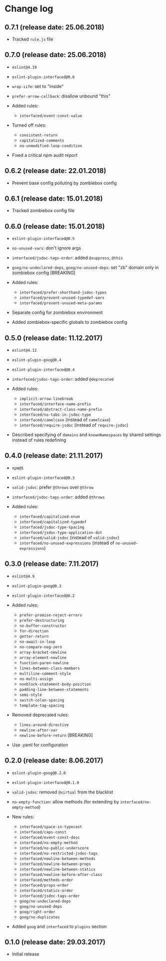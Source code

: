 # Change log

## 0.7.1 (release date: 25.06.2018)

* Tracked `rule.js` file

## 0.7.0 (release date: 25.06.2018)

* `eslint@4.19`
* `eslint-plugin-interfaced@0.6`
* `wrap-iife`: set to "inside"
* `prefer-arrow-callback`: disallow unbound "this"

* Added rules:
    - `interfaced/event-const-value`

* Turned off rules:
    - `consistent-return`
    - `capitalized-comments`
    - `no-unmodified-loop-condition`

* Fixed a critical npm audit report

## 0.6.2 (release date: 22.01.2018)

* Prevent base config polluting by zombiebox config

## 0.6.1 (release date: 15.01.2018)

* Tracked zombiebox config file

## 0.6.0 (release date: 15.01.2018)

* `eslint-plugin-interfaced@0.5`
* `no-unused-vars`: don't ignore args
* `interfaced/jsdoc-tags-order`: added `@suppress`, `@this`
* `goog/no-undeclared-deps`, `goog/no-unused-deps`: set "zb" domain only in zombiebox config [BREAKING]

* Added rules:
    - `interfaced/prefer-shorthand-jsdoc-types`
    - `interfaced/prevent-unused-typedef-vars`
    - `interfaced/prevent-unused-meta-params`

* Separate config for zombiebox environment
* Added zombiebox-specific globals to zombiebox config
    
## 0.5.0 (release date: 11.12.2017)

* `eslint@4.12`
* `eslint-plugin-goog@0.4`
* `eslint-plugin-interfaced@0.4`
* `interfaced/jsdoc-tags-order`: added `@deprecated`

* Added rules:
    - `implicit-arrow-linebreak`
    - `interfaced/interface-name-prefix`
    - `interfaced/abstract-class-name-prefix`
    - `interfaced/no-tabs-in-jsdoc-type`
    - `interfaced/camelcase` (instead of `camelcase`)
    - `interfaced/require-jsdoc` (instead of `require-jsdoc`)

* Described specifying of `domains` and `knownNamespaces` by shared settings instead of rules redefining

## 0.4.0 (release date: 21.11.2017)

* `npm@5`
* `eslint-plugin-interfaced@0.3`
* `valid-jsdoc`: prefer `@throws` over `@throw`
* `interfaced/jsdoc-tags-order`: added `@throws`

* Added rules:
    - `interfaced/capitalized-enum`
    - `interfaced/capitalized-typedef`
    - `interfaced/jsdoc-type-spacing`
    - `interfaced/jsdoc-type-application-dot`
    - `interfaced/valid-jsdoc` (instead of `valid-jsdoc`)
    - `interfaced/no-unused-expressions` (instead of `no-unused-expressions`)

## 0.3.0 (release date: 7.11.2017)

* `eslint@4.9`
* `eslint-plugin-goog@0.3`
* `eslint-plugin-interfaced@0.2`

* Added rules:
    - `prefer-promise-reject-errors`
    - `prefer-destructuring`
    - `no-buffer-constructor`
    - `for-direction`
    - `getter-return`
    - `no-await-in-loop`
    - `no-compare-neg-zero`
    - `array-bracket-newline`
    - `array-element-newline`
    - `function-paren-newline`
    - `lines-between-class-members`
    - `multiline-comment-style`
    - `no-multi-assign`
    - `nonblock-statement-body-position`
    - `padding-line-between-statements`
    - `semi-style`
    - `switch-colon-spacing`
    - `template-tag-spacing`

* Removed deprecated rules:
    - `lines-around-directive`
    - `newline-after-var`
    - `newline-before-return` [BREAKING]

* Use .yaml for configuration

## 0.2.0 (release date: 8.06.2017)

* `eslint-plugin-goog@0.2.0`
* `eslint-plugin-interfaced@0.1.0`

* `valid-jsdoc`: removed `@virtual` from the blacklist
* `no-empty-function`: allow methods (for extending by `interfaced/no-empty-method`)

* New rules:
    - `interfaced/space-in-typecast`
    - `interfaced/caps-const`
    - `interfaced/event-const-desc`
    - `interfaced/no-empty-method`
    - `interfaced/no-public-underscore`
    - `interfaced/no-restricted-jsdoc-tags`
    - `interfaced/newline-between-methods`
    - `interfaced/newline-between-props`
    - `interfaced/newline-between-statics`
    - `interfaced/newline-before-after-class`
    - `interfaced/methods-order`
    - `interfaced/props-order`
    - `interfaced/statics-order`
    - `interfaced/jsdoc-tags-order`
    - `goog/no-undeclared-deps`
    - `goog/no-unused-deps`
    - `goog/right-order`
    - `goog/no-duplicates`
    
* Added `goog` and `interfaced` to `plugins` section

## 0.1.0 (release date: 29.03.2017)

* Initial release
